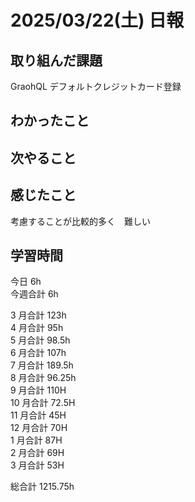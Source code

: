 # 2025/03/22(土) 日報

## 取り組んだ課題
GraohQL デフォルトクレジットカード登録

## わかったこと

## 次やること

## 感じたこと
考慮することが比較的多く　難しい

## 学習時間

今日 6h
<br />
今週合計 6h
<br />

3 月合計 123h
<br />
4 月合計 95h
<br />
5 月合計 98.5h
<br />
6 月合計 107h
<br />
7 月合計 189.5h
<br />
8 月合計 96.25h
<br />
9 月合計 110H
<br />
10 月合計 72.5H
<br />
11 月合計 45H
<br />
12 月合計 70H
<br />
1 月合計 87H
<br />
2 月合計 69H
<br />
3 月合計 53H

総合計 1215.75h

